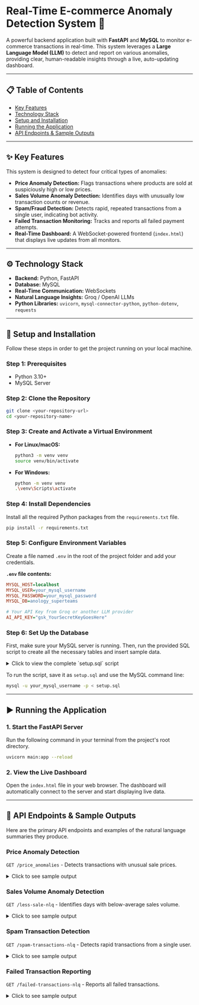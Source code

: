 # Real-Time E-commerce Anomaly Detection System 🚀

A powerful backend application built with **FastAPI** and **MySQL** to monitor e-commerce transactions in real-time. This system leverages a **Large Language Model (LLM)** to detect and report on various anomalies, providing clear, human-readable insights through a live, auto-updating dashboard.

---

## 📋 Table of Contents

- [Key Features](#-key-features)
- [Technology Stack](#-technology-stack)
- [Setup and Installation](#-setup-and-installation)
- [Running the Application](#️-running-the-application)
- [API Endpoints & Sample Outputs](#-api-endpoints--sample-outputs)

---

## ✨ Key Features

This system is designed to detect four critical types of anomalies:

* **Price Anomaly Detection:** Flags transactions where products are sold at suspiciously high or low prices.
* **Sales Volume Anomaly Detection:** Identifies days with unusually low transaction counts or revenue.
* **Spam/Fraud Detection:** Detects rapid, repeated transactions from a single user, indicating bot activity.
* **Failed Transaction Monitoring:** Tracks and reports all failed payment attempts.
* **Real-Time Dashboard:** A WebSocket-powered frontend (`index.html`) that displays live updates from all monitors.

---

## ⚙️ Technology Stack

* **Backend:** Python, FastAPI
* **Database:** MySQL
* **Real-Time Communication:** WebSockets
* **Natural Language Insights:** Groq / OpenAI LLMs
* **Python Libraries:** `uvicorn`, `mysql-connector-python`, `python-dotenv`, `requests`

---

## 🔧 Setup and Installation

Follow these steps in order to get the project running on your local machine.

### **Step 1: Prerequisites**
- Python 3.10+
- MySQL Server

### **Step 2: Clone the Repository**
```bash
git clone <your-repository-url>
cd <your-repository-name>
```

### **Step 3: Create and Activate a Virtual Environment**

* **For Linux/macOS:**
    ```bash
    python3 -m venv venv
    source venv/bin/activate
    ```
* **For Windows:**
    ```bash
    python -m venv venv
    .\venv\Scripts\activate
    ```

### **Step 4: Install Dependencies**
Install all the required Python packages from the `requirements.txt` file.
```bash
pip install -r requirements.txt
```

### **Step 5: Configure Environment Variables**
Create a file named `.env` in the root of the project folder and add your credentials.

**`.env` file contents:**
```ini
MYSQL_HOST=localhost
MYSQL_USER=your_mysql_username
MYSQL_PASSWORD=your_mysql_password
MYSQL_DB=anology_superteams

# Your API Key from Groq or another LLM provider
AI_API_KEY="gsk_YourSecretKeyGoesHere"
```

### **Step 6: Set Up the Database**
First, make sure your MySQL server is running. Then, run the provided SQL script to create all the necessary tables and insert sample data.

<details>
<summary>Click to view the complete `setup.sql` script</summary>

```sql
-- Create the database if it doesn't already exist
CREATE DATABASE IF NOT EXISTS anology_superteams;

-- Switch to the new database
USE anology_superteams;

-- =============================================
-- STEP 1: CREATE THE TABLES
-- =============================================

-- Table: customers
-- Stores information about each unique customer.
CREATE TABLE IF NOT EXISTS `customers` (
  `customer_id` bigint NOT NULL AUTO_INCREMENT,
  `customer_name` varchar(255) NOT NULL,
  `mobile_number` varchar(20) DEFAULT NULL,
  `email` varchar(255) DEFAULT NULL,
  `city` varchar(100) DEFAULT NULL,
  `state` varchar(100) DEFAULT NULL,
  `pincode` varchar(20) DEFAULT NULL,
  `country` varchar(100) DEFAULT NULL,
  PRIMARY KEY (`customer_id`),
  UNIQUE KEY `mobile_number` (`mobile_number`)
);

-- Table: products
-- Stores the product catalog with their standard prices.
CREATE TABLE IF NOT EXISTS `products` (
  `product_id` varchar(20) NOT NULL,
  `product_name` varchar(255) NOT NULL,
  `product_price` decimal(10,2) NOT NULL,
  PRIMARY KEY (`product_id`)
);

-- Table: transactions
-- The main table that records every transaction event.
CREATE TABLE IF NOT EXISTS `transactions` (
  `transaction_id` bigint NOT NULL AUTO_INCREMENT,
  `customer_id` bigint NOT NULL,
  `transaction_date` datetime DEFAULT CURRENT_TIMESTAMP,
  `status` enum('SUCCESS','FAILED') DEFAULT 'SUCCESS',
  `total_amount` decimal(10,2) DEFAULT '0.00',
  PRIMARY KEY (`transaction_id`),
  KEY `customer_id` (`customer_id`),
  CONSTRAINT `transactions_ibfk_1` FOREIGN KEY (`customer_id`) REFERENCES `customers` (`customer_id`)
);

-- Table: transaction_items
-- A child table that lists the specific products included in each transaction.
CREATE TABLE IF NOT EXISTS `transaction_items` (
  `item_id` bigint NOT NULL AUTO_INCREMENT,
  `transaction_id` bigint NOT NULL,
  `product_id` varchar(20) NOT NULL,
  `product_name` varchar(255) DEFAULT NULL,
  `product_price` decimal(10,2) DEFAULT NULL,
  `quantity` int DEFAULT '1',
  PRIMARY KEY (`item_id`),
  KEY `transaction_id` (`transaction_id`),
  KEY `product_id` (`product_id`),
  CONSTRAINT `transaction_items_ibfk_1` FOREIGN KEY (`transaction_id`) REFERENCES `transactions` (`transaction_id`),
  CONSTRAINT `transaction_items_ibfk_2` FOREIGN KEY (`product_id`) REFERENCES `products` (`product_id`)
);


-- =============================================
-- STEP 2: INSERT SAMPLE DATA
-- =============================================

-- Insert data into customers table
INSERT INTO `customers` (`customer_id`, `customer_name`, `mobile_number`, `email`, `city`, `state`, `pincode`, `country`) VALUES
(1, 'Alice Johnson', '9876543210', 'alice.j@example.com', 'Mumbai', 'Maharashtra', '400001', 'India'),
(2, 'Bob Smith', '9876543211', 'bob.s@example.com', 'Delhi', 'Delhi', '110001', 'India'),
(3, 'Charlie Brown', '9876543212', 'charlie.b@example.com', 'Bangalore', 'Karnataka', '560001', 'India'),
(4, 'David Williams', '9876543213', 'david.w@example.com', 'Kolkata', 'West Bengal', '700001', 'India');

-- Insert data into products table
INSERT INTO `products` (`product_id`, `product_name`, `product_price`) VALUES
('prod1001', 'Laptop', 50000.00),
('prod1002', 'Smartphone', 20000.00),
('prod1003', 'Headphones', 2000.00),
('prod1004', 'Keyboard', 1000.00),
('prod1005', 'Mouse', 500.00);

-- Insert a successful single-item transaction for Alice Johnson
INSERT INTO `transactions` (customer_id, status, total_amount) VALUES (1, 'SUCCESS', 50000.00);
SET @last_txn_id = LAST_INSERT_ID();
INSERT INTO `transaction_items` (transaction_id, product_id, product_name, product_price, quantity)
VALUES (@last_txn_id, 'prod1001', 'Laptop', 50000.00, 1);

-- Insert a successful multi-item transaction for Bob Smith
INSERT INTO `transactions` (customer_id, status, total_amount) VALUES (2, 'SUCCESS', 1500.00);
SET @last_txn_id = LAST_INSERT_ID();
INSERT INTO `transaction_items` (transaction_id, product_id, product_name, product_price, quantity)
VALUES 
  (@last_txn_id, 'prod1004', 'Keyboard', 1000.00, 1),
  (@last_txn_id, 'prod1005', 'Mouse', 500.00, 1);

-- Insert a failed transaction for Charlie Brown
INSERT INTO `transactions` (customer_id, status, total_amount) VALUES (3, 'FAILED', 20000.00);
SET @last_txn_id = LAST_INSERT_ID();
INSERT INTO `transaction_items` (transaction_id, product_id, product_name, product_price, quantity)
VALUES (@last_txn_id, 'prod1002', 'Smartphone', 20000.00, 1);

SELECT 'Tables created and sample data inserted successfully.' AS status;
```
</details>

To run the script, save it as `setup.sql` and use the MySQL command line:
```bash
mysql -u your_mysql_username -p < setup.sql
```

---

## ▶️ Running the Application

### **1. Start the FastAPI Server**
Run the following command in your terminal from the project's root directory.
```bash
uvicorn main:app --reload
```
### **2. View the Live Dashboard**
Open the `index.html` file in your web browser. The dashboard will automatically connect to the server and start displaying live data.

---

## 📡 API Endpoints & Sample Outputs

Here are the primary API endpoints and examples of the natural language summaries they produce.

### **Price Anomaly Detection**
`GET /price_anomalies` - Detects transactions with unusual sale prices.

<details>
<summary>Click to see sample output</summary>

```text
Transaction ID 921: Customer Alice Johnson (ID: 1) purchased Laptop on September 16, 2025. The product has an actual catalog price of ₹50000.00 but was sold for ₹500.00, resulting in a 99.0% discount. This represents a CRITICAL price anomaly - significant revenue loss.
Transaction ID 923: Customer Charlie Brown (ID: 3) purchased Headphones on September 16, 2025. The product has an actual catalog price of ₹2000.00 but was sold for ₹2500.00, resulting in a 25.0% markup. This represents a HIGH price anomaly - customer overcharged.
Transaction ID 924: Customer David Williams (ID: 4) purchased Keyboard, Webcam on September 16, 2025. The products have actual catalog prices of ₹1000.00, ₹1200.00 but were sold for ₹100.00, ₹120.00, resulting in a 90.0%, 90.0% discount. This represents a CRITICAL price anomaly - significant revenue loss.
```
</details>

### **Sales Volume Anomaly Detection**
`GET /less-sale-nlq` - Identifies days with below-average sales volume.

<details>
<summary>Click to see sample output</summary>

```text
September 3, 2025: 78 transactions, ₹870,400 sales - low performance
September 6, 2025: 52 transactions, ₹446,900 sales - low performance
September 10, 2025: 60 transactions, ₹663,900 sales - low performance
```
</details>

### **Spam Transaction Detection**
`GET /spam-transactions-nlq` - Detects rapid transactions from a single user.

<details>
<summary>Click to see sample output</summary>

```text
Customer Quentin Fox (ID: 17) made 6 transactions on September 16, 2025 at 16:31 - suspicious activity detected
Customer Rachel Stone (ID: 18) made 6 transactions on September 16, 2025 at 16:41 - suspicious activity detected
```
</details>

### **Failed Transaction Reporting**
`GET /failed-transactions-nlq` - Reports all failed transactions.

<details>
<summary>Click to see sample output</summary>

```text
Transaction Failed: 2025-09-16 17:00:49 - Customer: Ian Clark (ID: 9) - Product: Monitor
Transaction Failed: 2025-09-16 16:57:35 - Customer: Eva Green (ID: 5) - Product: Printer
```
</details>
